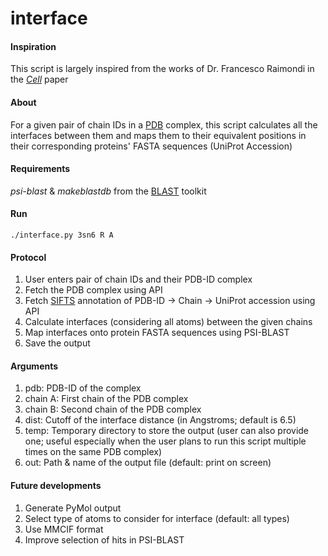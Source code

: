 # interface

#### Inspiration
This script is largely inspired from the works of Dr. Francesco Raimondi in the *[Cell](https://pubmed.ncbi.nlm.nih.gov/31160049/)* paper

#### About
For a given pair of chain IDs in a [PDB](https://www.rcsb.org/) complex, this script calculates all the interfaces between them and maps them to their equivalent positions in their corresponding proteins' FASTA sequences (UniProt Accession)

#### Requirements
*psi-blast* & *makeblastdb* from the [BLAST](https://www.ncbi.nlm.nih.gov/books/NBK279690/) toolkit

#### Run
```
./interface.py 3sn6 R A
```

#### Protocol
1. User enters pair of chain IDs and their PDB-ID complex
2. Fetch the PDB complex using API
3. Fetch [SIFTS](https://www.ebi.ac.uk/pdbe/api/doc/sifts.html) annotation of PDB-ID -> Chain -> UniProt accession using API
4. Calculate interfaces (considering all atoms) between the given chains
5. Map interfaces onto protein FASTA sequences using PSI-BLAST
6. Save the output

#### Arguments
1. pdb: PDB-ID of the complex
2. chain A: First chain of the PDB complex
3. chain B: Second chain of the PDB complex
4. dist: Cutoff of the interface distance (in Angstroms; default is 6.5)
5. temp: Temporary directory to store the output (user can also provide one; useful especially when the user plans to run this script multiple times on the same PDB complex)
6. out: Path & name of the output file (default: print on screen)

#### Future developments
1. Generate PyMol output
2. Select type of atoms to consider for interface (default: all types)
3. Use MMCIF format
4. Improve selection of hits in PSI-BLAST
